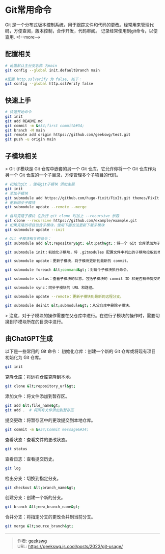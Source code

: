 # Git常用命令

Git 是一个分布式版本控制系统，用于跟踪文件和代码的更改。经常用来管理代码，方便查阅，版本控制，合作开发，代码审阅。
记录经常使用到git命令，以便查用.
&lt;!--more--&gt;

## 配置相关

```bash
# 设置默认主分支名称 为main
git config --global init.defaultBranch main 

#配置 http.sslVerify 为 false, 如下：
git config --global http.sslVerify false

```

## 快速上手

```bash
# 快速开始命令
git init
git add README.md
git commit -m &#34;first commit&#34;
git branch -M main
git remote add origin https://github.com/geekswg/test.git
git push -u origin main
```

## 子模块相关

&gt; Git 子模块是 Git 仓库中嵌套的另一个 Git 仓库，它允许你将一个 Git 仓库作为另一个 Git 仓库的一个子目录，方便管理多个子项目的代码。

```bash
# 初始化git ，使用git子模块 添加主题
git init
# 添加子模块
git submodule add https://github.com/hugo-fixit/FixIt.git themes/FixIt
# 更新同步子模块
git submodule update --remote --merge

# 自动克隆子模块 在执行 git clone 时加上 --recursive 参数
git clone --recursive https://github.com/example/example.git
# 如果克隆的项目包含子模块，使用下面方法更新下载子模块
git submodule update --init

# Git 子模块相关的命令：
git submodule add &lt;repository&gt; &lt;path&gt;：将一个 Git 仓库添加为子模块。

git submodule init：初始化子模块，将 .gitmodules 配置文件中列出的子模块拉取到本地。

git submodule update：更新子模块，将子模块更新到最新的 commit。

git submodule foreach &lt;command&gt;：对每个子模块执行命令。

git submodule status：查看子模块的状态，包括子模块的 commit ID 和是否有未提交的修改。

git submodule sync：同步子模块的 URL 和路径。

git submodule update --remote：更新子模块到最新的远程分支。

git submodule deinit &lt;submodule&gt;：从父仓库中删除子模块。
```

&gt; 注意，对于子模块的操作需要在父仓库中进行。在进行子模块的操作时，需要切换到子模块所在的目录中进行。

## 由ChatGPT生成

以下是一些常用的 Git 命令：
初始化仓库：创建一个新的 Git 仓库或将现有项目初始化为 Git 仓库。

```bash
git init
```

克隆仓库：将远程仓库克隆到本地。

```bash
git clone &lt;repository_url&gt;
```

添加文件：将文件添加到暂存区。

```bash
git add &lt;file_name&gt;
git add .  # 将所有文件添加到暂存区
```

提交更改：将暂存区中的更改提交到本地仓库。

```bash
git commit -m &#34;Commit message&#34;
```

查看状态：查看文件的更改状态。

```bash
git status
```

查看日志：查看提交历史。

```bash
git log
```

检出分支：切换到指定分支。

```bash
git checkout &lt;branch_name&gt;
```

创建分支：创建一个新的分支。

```bash
git branch &lt;new_branch_name&gt;
```

合并分支：将指定分支的更改合并到当前分支。

```bash
git merge &lt;source_branch&gt;
```


---

> 作者: [geekswg](https://github.com/geekswg)  
> URL: https://geekswg.js.cool/posts/2023/git-usage/  

